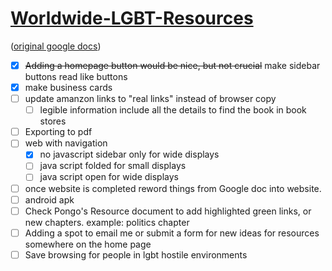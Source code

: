 
# [Worldwide-LGBT-Resources](https://pongopaws.github.io/Worldwide-LGBT-Resources/)

([original google docs](https://docs.google.com/document/d/1eLLK7EXLlJCDyJaAQXykwKjKp0m5XphUI_erLkgu8_0/edit))

- [x] ~~Adding a homepage button would be nice, 
      but not crucial~~ make sidebar buttons read like buttons
- [x] make business cards
- [ ] update amanzon links to "real links" instead of browser copy 
  - [ ] legible information include all the details to find the book in book stores
- [ ] Exporting to pdf
- [ ] web with navigation
  - [x] no javascript sidebar only for wide displays
  - [ ] java script folded for small displays
  - [ ] java script open for wide displays
- [ ] once website is completed reword things from Google doc into website.
- [ ] android apk
- [ ] Check Pongo's Resource document to add highlighted green links, or new chapters. example: politics chapter
- [ ] Adding a spot to email me or submit a form for new ideas for resources somewhere on the home page
- [ ] Save browsing for people in lgbt hostile environments
